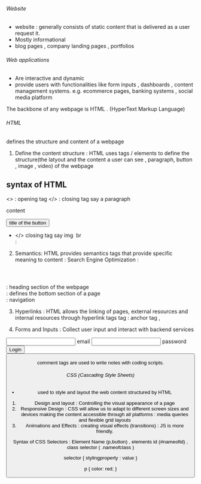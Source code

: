 ###### Website
- website : generally consists of static content that is delivered as a user request it. 
- Mostly informational 
- blog pages , company landing pages , portfolios 

###### Web applications
- Are interactive and dynamic 
- provide users with functionalities like form inputs , dashboards , content management systems. 
e.g. ecommerce pages, banking systems , social media platform 

The backbone of any webpage is HTML . (HyperText Markup Language)
###### HTML 
defines the structure and content of a webpage 

1. Define the content structure : HTML uses tags / elements to define the structure(the latyout and the content a user can see , paragraph, button , image , video) of the webpage 

syntax of HTML
-
<> : opening tag  </> : closing tag
 say a paragraph <p> content </p>
                 <button> title of the button </button>

- </> closing tag
say img <img/>
     br <br/>  : <br>


2. Semantics: HTML provides semantics tags that provide specific meaning to content : Search Engine Optimization : 
<header></header> : heading section of the webpage
<footer></footer> : defines the bottom section of a page 
<nav></nav> : navigation

3. Hyperlinks : HTML allows the linking of pages, external resources and internal resources through hyperlink tags  <a> tag : anchor tag , <link>

4. Forms and Inputs : Collect user input and interact with backend services 
<form>
   <input/> email
   <input/> password
   <button>Login<button>
</form>

comment tags are used to write notes with coding scripts. 
<!-- write comment -->

###### CSS (Cascading Style Sheets)
- used to style and layout the web content structured by HTML

1. Design and layout : Controlling the visual appearance of a page 
2. Responsive Design : CSS will allow us to adapt to different screen sizes and devices making the content accessible through all platforms 
: media queries and flexible grid layouts 
3. Animations and Effects : creating visual effects (transitions) : JS is more friendly. 

Syntax of CSS 
Selectors  : Element Name (p,button) , elements id (#nameofid) , class selector ( .nameofclass )

selector {
    stylingproperty : value
}

p {
    color: red;
}

